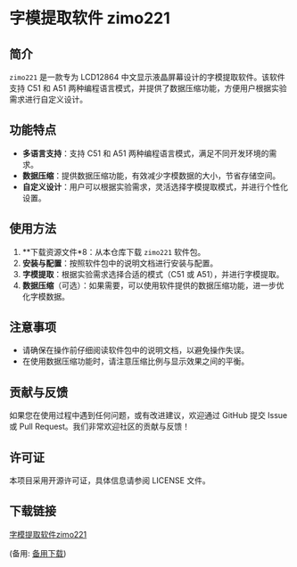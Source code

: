 # 字模提取软件 zimo221

## 简介

`zimo221` 是一款专为 LCD12864 中文显示液晶屏幕设计的字模提取软件。该软件支持 C51 和 A51 两种编程语言模式，并提供了数据压缩功能，方便用户根据实验需求进行自定义设计。

## 功能特点

- **多语言支持**：支持 C51 和 A51 两种编程语言模式，满足不同开发环境的需求。
- **数据压缩**：提供数据压缩功能，有效减少字模数据的大小，节省存储空间。
- **自定义设计**：用户可以根据实验需求，灵活选择字模提取模式，并进行个性化设置。

## 使用方法

1. **下载资源文件*8：从本仓库下载 `zimo221` 软件包。
2. **安装与配置**：按照软件包中的说明文档进行安装与配置。
3. **字模提取**：根据实验需求选择合适的模式（C51 或 A51），并进行字模提取。
4. **数据压缩**（可选）：如果需要，可以使用软件提供的数据压缩功能，进一步优化字模数据。

## 注意事项

- 请确保在操作前仔细阅读软件包中的说明文档，以避免操作失误。
- 在使用数据压缩功能时，请注意压缩比例与显示效果之间的平衡。

## 贡献与反馈

如果您在使用过程中遇到任何问题，或有改进建议，欢迎通过 GitHub 提交 Issue 或 Pull Request。我们非常欢迎社区的贡献与反馈！

## 许可证

本项目采用开源许可证，具体信息请参阅 LICENSE 文件。

## 下载链接
[字模提取软件zimo221](https://pan.quark.cn/s/dde57ba80108) 

(备用: [备用下载](https://pan.baidu.com/s/1xSqpzyIGwreu3eFy1WLISg?pwd=4zup))
